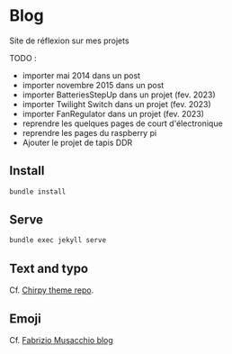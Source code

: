 # Blog

Site de réflexion sur mes projets

TODO :

- importer mai 2014 dans un post
- importer novembre 2015 dans un post
- importer BatteriesStepUp dans un projet (fev. 2023)
- importer Twilight Switch dans un projet (fev. 2023)
- importer FanRegulator dans un projet (fev. 2023)
- reprendre les quelques pages de court d'électronique
- reprendre les pages du raspberry pi
- Ajouter le projet de tapis DDR

## Install

```zsh
bundle install
```

## Serve

```zsh
bundle exec jekyll serve
```

## Text and typo

Cf. [Chirpy theme repo](https://github.com/cotes2020/jekyll-theme-chirpy/blob/master/_posts/2019-08-08-text-and-typography.md).

## Emoji

Cf. [Fabrizio Musacchio blog](https://www.fabriziomusacchio.com/blog/2021-08-16-emojis_for_Jekyll/#smileys--emotion)
